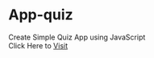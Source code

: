 # App-quiz
Create Simple Quiz App using JavaScript  
Click Here to <a href="https://62a4f64553f2f1572b9344ff--superb-queijadas-acd08b.netlify.app/">Visit</a>

